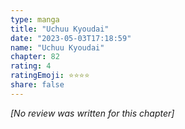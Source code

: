 ```yaml
---
type: manga
title: "Uchuu Kyoudai"
date: "2023-05-03T17:18:59"
name: "Uchuu Kyoudai"
chapter: 82
rating: 4
ratingEmoji: ⭐️⭐️⭐️⭐️
share: false
---
```


*[No review was written for this chapter]*
